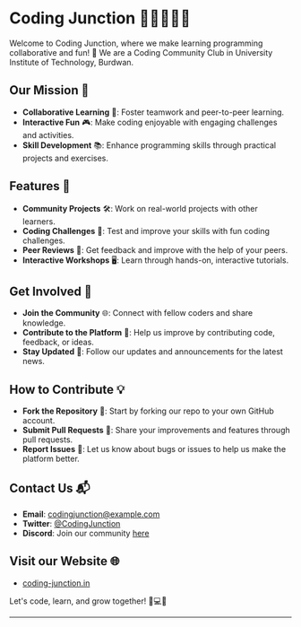 # Coding Junction 🚀👩‍💻👨‍💻

Welcome to Coding Junction, where we make learning programming collaborative and fun! 🎉
We are a Coding Community Club in University Institute of Technology, Burdwan.

## Our Mission 🎯

- **Collaborative Learning** 🤝: Foster teamwork and peer-to-peer learning.
- **Interactive Fun** 🎮: Make coding enjoyable with engaging challenges and activities.
- **Skill Development** 📚: Enhance programming skills through practical projects and exercises.

## Features 🌟

- **Community Projects** 🛠️: Work on real-world projects with other learners.
- **Coding Challenges** 🧩: Test and improve your skills with fun coding challenges.
- **Peer Reviews** 📝: Get feedback and improve with the help of your peers.
- **Interactive Workshops** 🖥️: Learn through hands-on, interactive tutorials.

## Get Involved 🙌

- **Join the Community** 🌐: Connect with fellow coders and share knowledge.
- **Contribute to the Platform** 🤗: Help us improve by contributing code, feedback, or ideas.
- **Stay Updated** 📢: Follow our updates and announcements for the latest news.

## How to Contribute 💡

- **Fork the Repository** 🍴: Start by forking our repo to your own GitHub account.
- **Submit Pull Requests** 🔄: Share your improvements and features through pull requests.
- **Report Issues** 🐞: Let us know about bugs or issues to help us make the platform better.

## Contact Us 📬

- **Email**: [codingjunction@example.com](mailto:codingjunction@example.com)
- **Twitter**: [@CodingJunction](https://twitter.com/CodingJunction)
- **Discord**: Join our community [here](https://discord.gg/your-invite-link)

## Visit our Website 🌐

- [coding-junction.in](https://coding-junction.in)

Let's code, learn, and grow together! 🚀💻🌟

--- 
